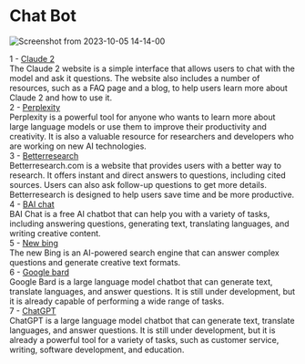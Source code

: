<h1>
  Chat Bot
</h1>


![Screenshot from 2023-10-05 14-14-00](https://github.com/echoWebNerds/Dev-Bookmarks/assets/122268379/abba9cc5-b9d3-423e-8f6b-1c5a71f7300d)


1 - <a href="https://www.anthropic.com/index/claude-2">Claude 2</a> <br>
The Claude 2 website is a simple interface that allows users to chat with the model and ask it questions. The website also includes a number of resources, such as a FAQ page and a blog, to help users learn more about Claude 2 and how to use it. <br>
2 - <a href="https://www.perplexity.ai/">Perplexity</a> <br>
Perplexity is a powerful tool for anyone who wants to learn more about large language models or use them to improve their productivity and creativity. It is also a valuable resource for researchers and developers who are working on new AI technologies.<br>
3 - <a href="https://betterresearch.com/">Betterresearch</a> <br>
Betterresearch.com is a website that provides users with a better way to research. It offers instant and direct answers to questions, including cited sources. Users can also ask follow-up questions to get more details. Betterresearch is designed to help users save time and be more productive.<br>
4 - <a href="https://theb.ai/">BAI chat</a> <br>
BAI Chat is a free AI chatbot that can help you with a variety of tasks, including answering questions, generating text, translating languages, and writing creative content.
<br>
5 - <a href="https://www.bing.com/new">New bing</a> <br>
The new Bing is an AI-powered search engine that can answer complex questions and generate creative text formats.
<br>
6 - <a href="https://bard.google.com/">Google bard</a> <br>
Google Bard is a large language model chatbot that can generate text, translate languages, and answer questions. It is still under development, but it is already capable of performing a wide range of tasks.
<br>
7 - <a href="https://chat.openai.com/">ChatGPT</a> <br>
ChatGPT is a large language model chatbot that can generate text, translate languages, and answer questions. It is still under development, but it is already a powerful tool for a variety of tasks, such as customer service, writing, software development, and education.
<br>


